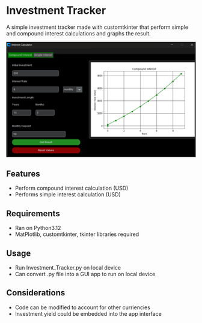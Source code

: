 # Investment Tracker

A simple investment tracker made with customtkinter that perform simple and compound interest calculations and graphs the result.

![Investment Tracker Demo](investment-tracker.png)

## Features
- Perform compound interest calculation (USD)
- Performs simple interest calculation (USD)

## Requirements
- Ran on Python3.12
- MatPlotlib, customtkinter, tkinter libraries required

## Usage
- Run Investment_Tracker.py on local device
- Can convert .py file into a GUI app to run on local device

## Considerations
- Code can be modified to account for other curriencies
- Investment yield could be embedded into the app interface
